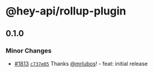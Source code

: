 # @hey-api/rollup-plugin

## 0.1.0

### Minor Changes

- [#1813](https://github.com/hey-api/openapi-ts/pull/1813) [`c737e05`](https://github.com/hey-api/openapi-ts/commit/c737e055591376e9351cd07533779023f773cff0) Thanks [@mrlubos](https://github.com/mrlubos)! - feat: initial release
